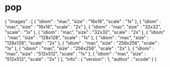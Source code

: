 # pop
{
  "images" : [
    {
      "idiom" : "mac",
      "size" : "16x16",
      "scale" : "1x"
    },
    {
      "idiom" : "mac",
      "size" : "16x16",
      "scale" : "2x"
    },
    {
      "idiom" : "mac",
      "size" : "32x32",
      "scale" : "1x"
    },
    {
      "idiom" : "mac",
      "size" : "32x32",
      "scale" : "2x"
    },
    {
      "idiom" : "mac",
      "size" : "128x128",
      "scale" : "1x"
    },
    {
      "idiom" : "mac",
      "size" : "128x128",
      "scale" : "2x"
    },
    {
      "idiom" : "mac",
      "size" : "256x256",
      "scale" : "1x"
    },
    {
      "idiom" : "mac",
      "size" : "256x256",
      "scale" : "2x"
    },
    {
      "idiom" : "mac",
      "size" : "512x512",
      "scale" : "1x"
    },
    {
      "idiom" : "mac",
      "size" : "512x512",
      "scale" : "2x"
    }
  ],
  "info" : {
    "version" : 1,
    "author" : "xcode"
  }
}
